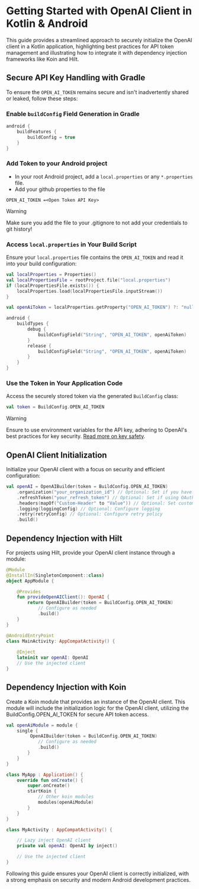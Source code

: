 
# Getting Started with OpenAI Client in Kotlin & Android

This guide provides a streamlined approach to securely initialize the OpenAI client in a Kotlin application, highlighting best practices for API token management and illustrating how to integrate it with dependency injection frameworks like Koin and Hilt.

## Secure API Key Handling with Gradle

To ensure the `OPEN_AI_TOKEN` remains secure and isn't inadvertently shared or leaked, follow these steps:

### Enable `buildConfig` Field Generation in Gradle

```kotlin
android {
    buildFeatures {
        buildConfig = true
    }
}
```

### Add Token to your Android project

- In your root Android project, add a `local.properties` or any `*.properties` file.
- Add your github properties to the file

```properties
OPEN_AI_TOKEN =<Open Token API Key>
```
> [!WARNING] 
> Make sure you add the file to your .gitignore to not add your credentials to git history!

### Access `local.properties` in Your Build Script

Ensure your `local.properties` file contains the `OPEN_AI_TOKEN` and read it into your build configuration:

```kotlin
val localProperties = Properties()
val localPropertiesFile = rootProject.file("local.properties")
if (localPropertiesFile.exists()) {
    localProperties.load(localPropertiesFile.inputStream())
}

val openAiToken = localProperties.getProperty("OPEN_AI_TOKEN") ?: "null"

android {
    buildTypes {
        debug {
            buildConfigField("String", "OPEN_AI_TOKEN", openAiToken)
        }
        release {
            buildConfigField("String", "OPEN_AI_TOKEN", openAiToken)
        }
    }
}
```

### Use the Token in Your Application Code

Access the securely stored token via the generated `BuildConfig` class:

```kotlin
val token = BuildConfig.OPEN_AI_TOKEN
```

> [!WARNING] 
> Ensure to use environment variables for the API key, adhering to OpenAI's best practices for key security.
[Read more on key safety](https://help.openai.com/en/articles/5112595-best-practices-for-api-key-safety).

## OpenAI Client Initialization

Initialize your OpenAI client with a focus on security and efficient configuration:

```kotlin
val openAI = OpenAIBuilder(token = BuildConfig.OPEN_AI_TOKEN)
    .organization("your_organization_id") // Optional: Set if you have an organization ID
    .refreshToken("your_refresh_token") // Optional: Set if using OAuth2 refresh token
    .headers(mapOf("Custom-Header" to "Value")) // Optional: Set custom headers if needed
    .logging(loggingConfig) // Optional: Configure logging
    .retry(retryConfig) // Optional: Configure retry policy
    .build()
```

## Dependency Injection with Hilt

For projects using Hilt, provide your OpenAI client instance through a module:

```kotlin
@Module
@InstallIn(SingletonComponent::class)
object AppModule {

    @Provides
    fun provideOpenAIClient(): OpenAI {
        return OpenAIBuilder(token = BuildConfig.OPEN_AI_TOKEN)
            // Configure as needed
            .build()
    }
}

@AndroidEntryPoint
class MainActivity: AppCompatActivity() {
    
    @Inject
    lateinit var openAI: OpenAI
    // Use the injected client
}
```

## Dependency Injection with Koin
Create a Koin module that provides an instance of the OpenAI client. This module will include the initialization logic for the OpenAI client, utilizing the BuildConfig.OPEN_AI_TOKEN for secure API token access.

```kotlin
val openAiModule = module {
    single {
         OpenAIBuilder(token = BuildConfig.OPEN_AI_TOKEN)
            // Configure as needed
            .build()
	    }
    }
}

class MyApp : Application() {
    override fun onCreate() {
        super.onCreate()
        startKoin {
	        // Other koin modules
            modules(openAiModule)
        }
    }
}

class MyActivity : AppCompatActivity() {

    // Lazy inject OpenAI client
    private val openAI: OpenAI by inject()

    // Use the injected client
}
```

Following this guide ensures your OpenAI client is correctly initialized, with a strong emphasis on security and modern Android development practices.
